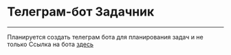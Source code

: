 # Телеграм-бот Задачник
-------------
Планируется создать телеграм бота для планирования задач и не только
Ссылка на бота [здесь](https://t.me/z_planner_bot)
